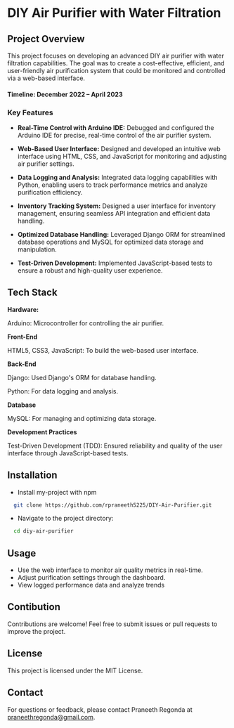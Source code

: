 
# DIY Air Purifier with Water Filtration




## Project Overview

This project focuses on developing an advanced DIY air purifier with water filtration capabilities. The goal was to create a cost-effective, efficient, and user-friendly air purification system that could be monitored and controlled via a web-based interface.


#### Timeline: December 2022 – April 2023

### Key Features

- **Real-Time Control with Arduino IDE:** Debugged and configured the Arduino IDE for precise, real-time control of the air purifier system.

- **Web-Based User Interface:** Designed and developed an intuitive web interface using HTML, CSS, and JavaScript for monitoring and adjusting air purifier settings.

- **Data Logging and Analysis:** Integrated data logging capabilities with Python, enabling users to track performance metrics and analyze purification efficiency.

- **Inventory Tracking System:** Designed a user interface for inventory management, ensuring seamless API integration and efficient data handling.

- **Optimized Database Handling:** Leveraged Django ORM for streamlined database operations and MySQL for optimized data storage and manipulation.

- **Test-Driven Development:** Implemented JavaScript-based tests to ensure a robust and high-quality user experience.

## Tech Stack

**Hardware:**

Arduino: Microcontroller for controlling the air purifier.

**Front-End**

HTML5, CSS3, JavaScript: To build the web-based user interface.

**Back-End**

Django: Used Django's ORM for database handling.

Python: For data logging and analysis.

**Database**

MySQL: For managing and optimizing data storage.

**Development Practices**

Test-Driven Development (TDD): Ensured reliability and quality of the user interface through JavaScript-based tests.


## Installation

- Install my-project with npm

```bash
  git clone https://github.com/rpraneeth5225/DIY-Air-Purifier.git
```
- Navigate to the project directory: 
```bash
  cd diy-air-purifier
```


## Usage

- Use the web interface to monitor air quality metrics in real-time.
- Adjust purification settings through the dashboard.
- View logged performance data and analyze trends

## Contibution

Contributions are welcome! Feel free to submit issues or pull requests to improve the project.

## License

This project is licensed under the MIT License.

## Contact
For questions or feedback, please contact Praneeth Regonda at praneethregonda@gmail.com.
